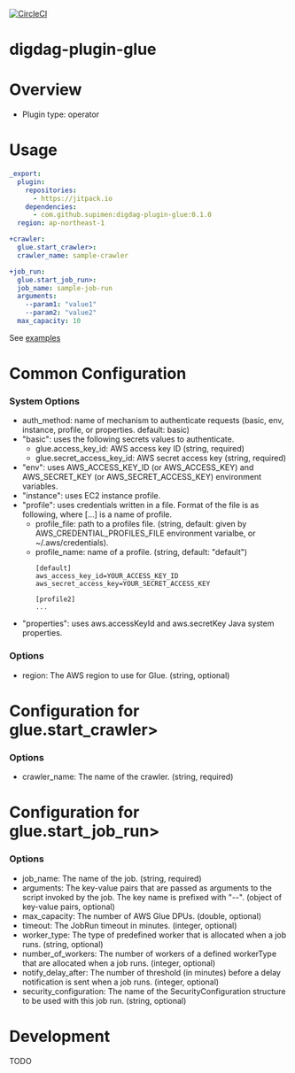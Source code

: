 [![CircleCI](https://circleci.com/gh/supimen/digdag-plugin-glue/tree/master.svg?style=svg)](https://circleci.com/gh/supimen/digdag-plugin-glue/tree/master)

# digdag-plugin-glue

# Overview

- Plugin type: operator

# Usage
```yaml
_export:
  plugin:
    repositories:
      - https://jitpack.io
    dependencies:
      - com.github.supimen:digdag-plugin-glue:0.1.0
  region: ap-northeast-1

+crawler:
  glue.start_crawler>:
  crawler_name: sample-crawler

+job_run:
  glue.start_job_run>:
  job_name: sample-job-run
  arguments:
    --param1: "value1"
    --param2: "value2"
  max_capacity: 10
```

See [examples](./example/example.dig)

# Common Configuration
### System Options
- auth_method: name of mechanism to authenticate requests (basic, env, instance, profile, or properties. default: basic)
- "basic": uses the following secrets values to authenticate.
    - glue.access_key_id: AWS access key ID (string, required)
    - glue.secret_access_key_id: AWS secret access key (string, required)
- "env": uses AWS_ACCESS_KEY_ID (or AWS_ACCESS_KEY) and AWS_SECRET_KEY (or AWS_SECRET_ACCESS_KEY) environment variables.
- "instance": uses EC2 instance profile.
- "profile": uses credentials written in a file. Format of the file is as following, where [...] is a name of profile.
    - profile_file: path to a profiles file. (string, default: given by AWS_CREDENTIAL_PROFILES_FILE environment varialbe, or ~/.aws/credentials).
    - profile_name: name of a profile. (string, default: "default")
        ```
        [default]
        aws_access_key_id=YOUR_ACCESS_KEY_ID
        aws_secret_access_key=YOUR_SECRET_ACCESS_KEY

        [profile2]
        ...
        ```
- "properties": uses aws.accessKeyId and aws.secretKey Java system properties.

### Options
- region: The AWS region to use for Glue. (string, optional)

# Configuration for glue.start_crawler>
### Options
- crawler_name: The name of the crawler. (string, required)

# Configuration for glue.start_job_run>
### Options
- job_name: The name of the job. (string, required)
- arguments: The key-value pairs that are passed as arguments to the script invoked by the job. The key name is prefixed with "--". (object of key-value pairs, optional)
- max_capacity: The number of AWS Glue DPUs. (double, optional)
- timeout: The JobRun timeout in minutes. (integer, optional)
- worker_type: The type of predefined worker that is allocated when a job runs. (string, optional)
- number_of_workers: The number of workers of a defined workerType that are allocated when a job runs. (integer, optional)
- notify_delay_after: The number of threshold (in minutes) before a delay notification is sent when a job runs. (integer, optional)
- security_configuration: The name of the SecurityConfiguration structure to be used with this job run. (string, optional)

# Development
TODO


